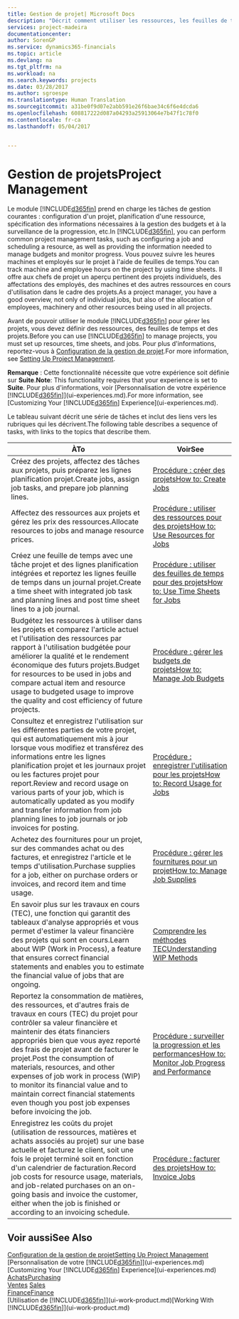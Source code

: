 ```yaml
---
title: Gestion de projet| Microsoft Docs
description: "Décrit comment utiliser les ressources, les feuilles de temps et les projets pour la gestion des projets."
services: project-madeira
documentationcenter: 
author: SorenGP
ms.service: dynamics365-financials
ms.topic: article
ms.devlang: na
ms.tgt_pltfrm: na
ms.workload: na
ms.search.keywords: projects
ms.date: 03/28/2017
ms.author: sgroespe
ms.translationtype: Human Translation
ms.sourcegitcommit: a31be0f9d07e2abb591e26f6bae34c6f6e4dcda6
ms.openlocfilehash: 608817222d087a04293a25913064e7b47f1c78f0
ms.contentlocale: fr-ca
ms.lasthandoff: 05/04/2017


---
```

# <a name="project-management"></a><span data-ttu-id="ed165-103">Gestion de projets</span><span class="sxs-lookup"><span data-stu-id="ed165-103">Project Management</span></span>
<span data-ttu-id="ed165-104">Le module [!INCLUDE[d365fin](includes/d365fin_md.md)] prend en charge les tâches de gestion courantes : configuration d'un projet, planification d'une ressource, spécification des informations nécessaires à la gestion des budgets et à la surveillance de la progression, etc.</span><span class="sxs-lookup"><span data-stu-id="ed165-104">In [!INCLUDE[d365fin](includes/d365fin_md.md)], you can perform common project management tasks, such as configuring a job and scheduling a resource, as well as providing the information needed to manage budgets and monitor progress.</span></span> <span data-ttu-id="ed165-105">Vous pouvez suivre les heures machines et employés sur le projet à l'aide de feuilles de temps.</span><span class="sxs-lookup"><span data-stu-id="ed165-105">You can track machine and employee hours on the project by using time sheets.</span></span> <span data-ttu-id="ed165-106">Il offre aux chefs de projet un aperçu pertinent des projets individuels, des affectations des employés, des machines et des autres ressources en cours d'utilisation dans le cadre des projets.</span><span class="sxs-lookup"><span data-stu-id="ed165-106">As a project manager, you have a good overview, not only of individual jobs, but also of the allocation of employees, machinery and other resources being used in all projects.</span></span>

<span data-ttu-id="ed165-107">Avant de pouvoir utiliser le module [!INCLUDE[d365fin](includes/d365fin_md.md)] pour gérer les projets, vous devez définir des ressources, des feuilles de temps et des projets.</span><span class="sxs-lookup"><span data-stu-id="ed165-107">Before you can use [!INCLUDE[d365fin](includes/d365fin_md.md)] to manage projects, you must set up resources, time sheets, and jobs.</span></span> <span data-ttu-id="ed165-108">Pour plus d'informations, reportez-vous à [Configuration de la gestion de projet](projects-setup-projects.md).</span><span class="sxs-lookup"><span data-stu-id="ed165-108">For more information, see [Setting Up Project Management](projects-setup-projects.md).</span></span>  

<span data-ttu-id="ed165-109">**Remarque** : Cette fonctionnalité nécessite que votre expérience soit définie sur **Suite**.</span><span class="sxs-lookup"><span data-stu-id="ed165-109">**Note**: This functionality requires that your experience is set to **Suite**.</span></span> <span data-ttu-id="ed165-110">Pour plus d'informations, voir [Personnalisation de votre expérience [!INCLUDE[d365fin](includes/d365fin_md.md)]](ui-experiences.md).</span><span class="sxs-lookup"><span data-stu-id="ed165-110">For more information, see [Customizing Your [!INCLUDE[d365fin](includes/d365fin_md.md)] Experience](ui-experiences.md).</span></span>

<span data-ttu-id="ed165-111">Le tableau suivant décrit une série de tâches et inclut des liens vers les rubriques qui les décrivent.</span><span class="sxs-lookup"><span data-stu-id="ed165-111">The following table describes a sequence of tasks, with links to the topics that describe them.</span></span>

| <span data-ttu-id="ed165-112">À</span><span class="sxs-lookup"><span data-stu-id="ed165-112">To</span></span> | <span data-ttu-id="ed165-113">Voir</span><span class="sxs-lookup"><span data-stu-id="ed165-113">See</span></span> |
| --- | --- |
| <span data-ttu-id="ed165-114">Créez des projets, affectez des tâches aux projets, puis préparez les lignes planification projet.</span><span class="sxs-lookup"><span data-stu-id="ed165-114">Create jobs, assign job tasks, and prepare job planning lines.</span></span> |[<span data-ttu-id="ed165-115">Procédure : créer des projets</span><span class="sxs-lookup"><span data-stu-id="ed165-115">How to: Create Jobs</span></span>](projects-how-create-jobs.md) |
| <span data-ttu-id="ed165-116">Affectez des ressources aux projets et gérez les prix des ressources.</span><span class="sxs-lookup"><span data-stu-id="ed165-116">Allocate resources to jobs and manage resource prices.</span></span> |[<span data-ttu-id="ed165-117">Procédure : utiliser des ressources pour des projets</span><span class="sxs-lookup"><span data-stu-id="ed165-117">How to: Use Resources for Jobs</span></span>](projects-how-use-resources.md) |
| <span data-ttu-id="ed165-118">Créez une feuille de temps avec une tâche projet et des lignes planification intégrées et reportez les lignes feuille de temps dans un journal projet.</span><span class="sxs-lookup"><span data-stu-id="ed165-118">Create a time sheet with integrated job task and planning lines and post time sheet lines to a job journal.</span></span> |[<span data-ttu-id="ed165-119">Procédure : utiliser des feuilles de temps pour des projets</span><span class="sxs-lookup"><span data-stu-id="ed165-119">How to: Use Time Sheets for Jobs</span></span>](projects-how-use-time-sheets.md) |
| <span data-ttu-id="ed165-120">Budgétez les ressources à utiliser dans les projets et comparez l'article actuel et l'utilisation des ressources par rapport à l'utilisation budgétée pour améliorer la qualité et le rendement économique des futurs projets.</span><span class="sxs-lookup"><span data-stu-id="ed165-120">Budget for resources to be used in jobs and compare actual item and resource usage to budgeted usage to improve the quality and cost efficiency of future projects.</span></span> |[<span data-ttu-id="ed165-121">Procédure : gérer les budgets de projets</span><span class="sxs-lookup"><span data-stu-id="ed165-121">How to: Manage Job Budgets</span></span>](projects-how-manage-budgets.md) |
| <span data-ttu-id="ed165-122">Consultez et enregistrez l'utilisation sur les différentes parties de votre projet, qui est automatiquement mis à jour lorsque vous modifiez et transférez des informations entre les lignes planification projet et les journaux projet ou les factures projet pour report.</span><span class="sxs-lookup"><span data-stu-id="ed165-122">Review and record usage on various parts of your job, which is automatically updated as you modify and transfer information from job planning lines to job journals or job invoices for posting.</span></span> |[<span data-ttu-id="ed165-123">Procédure : enregistrer l'utilisation pour les projets</span><span class="sxs-lookup"><span data-stu-id="ed165-123">How to: Record Usage for Jobs</span></span>](projects-how-record-job-usage.md) |
| <span data-ttu-id="ed165-124">Achetez des fournitures pour un projet, sur des commandes achat ou des factures, et enregistrez l'article et le temps d'utilisation.</span><span class="sxs-lookup"><span data-stu-id="ed165-124">Purchase supplies for a job, either on purchase orders or invoices, and record item and time usage.</span></span> |[<span data-ttu-id="ed165-125">Procédure : gérer les fournitures pour un projet</span><span class="sxs-lookup"><span data-stu-id="ed165-125">How to: Manage Job Supplies</span></span>](projects-how-manage-project-supplies.md) |
| <span data-ttu-id="ed165-126">En savoir plus sur les travaux en cours (TEC), une fonction qui garantit des tableaux d'analyse appropriés et vous permet d'estimer la valeur financière des projets qui sont en cours.</span><span class="sxs-lookup"><span data-stu-id="ed165-126">Learn about WIP (Work in Process), a feature that ensures correct financial statements and enables you to estimate the financial value of jobs that are ongoing.</span></span> |[<span data-ttu-id="ed165-127">Comprendre les méthodes TEC</span><span class="sxs-lookup"><span data-stu-id="ed165-127">Understanding WIP Methods</span></span>](projects-understanding-wip.md) |
| <span data-ttu-id="ed165-128">Reportez la consommation de matières, des ressources, et d'autres frais de travaux en cours (TEC) du projet pour contrôler sa valeur financière et maintenir des états financiers appropriés bien que vous ayez reporté des frais de projet avant de facturer le projet.</span><span class="sxs-lookup"><span data-stu-id="ed165-128">Post the consumption of materials, resources, and other expenses of job work in process (WIP) to monitor its financial value and to maintain correct financial statements even though you post job expenses before invoicing the job.</span></span> |[<span data-ttu-id="ed165-129">Procédure : surveiller la progression et les performances</span><span class="sxs-lookup"><span data-stu-id="ed165-129">How to: Monitor Job Progress and Performance</span></span>](projects-how-monitor-progress-performance.md) |
| <span data-ttu-id="ed165-130">Enregistrez les coûts du projet (utilisation de ressources, matières et achats associés au projet) sur une base actuelle et facturez le client, soit une fois le projet terminé soit en fonction d'un calendrier de facturation.</span><span class="sxs-lookup"><span data-stu-id="ed165-130">Record job costs for resource usage, materials, and job-related purchases on an on-going basis and invoice the customer, either when the job is finished or according to an invoicing schedule.</span></span> |[<span data-ttu-id="ed165-131">Procédure : facturer des projets</span><span class="sxs-lookup"><span data-stu-id="ed165-131">How to: Invoice Jobs</span></span>](projects-how-invoice-jobs.md) |

## <a name="see-also"></a><span data-ttu-id="ed165-132">Voir aussi</span><span class="sxs-lookup"><span data-stu-id="ed165-132">See Also</span></span>
[<span data-ttu-id="ed165-133">Configuration de la gestion de projet</span><span class="sxs-lookup"><span data-stu-id="ed165-133">Setting Up Project Management</span></span>](projects-setup-projects.md)  
<span data-ttu-id="ed165-134">[Personnalisation de votre [!INCLUDE[d365fin](includes/d365fin_md.md)]](ui-experiences.md)</span><span class="sxs-lookup"><span data-stu-id="ed165-134">[Customizing Your [!INCLUDE[d365fin](includes/d365fin_md.md)] Experience](ui-experiences.md)</span></span>      
[<span data-ttu-id="ed165-135">Achats</span><span class="sxs-lookup"><span data-stu-id="ed165-135">Purchasing</span></span>](purchasing-manage-purchasing.md)         
<span data-ttu-id="ed165-136">[Ventes](sales-manage-sales.md)  </span><span class="sxs-lookup"><span data-stu-id="ed165-136">[Sales](sales-manage-sales.md)  </span></span>  
[<span data-ttu-id="ed165-137">Finance</span><span class="sxs-lookup"><span data-stu-id="ed165-137">Finance</span></span>](finance.md)  
<span data-ttu-id="ed165-138">[Utilisation de [!INCLUDE[d365fin](includes/d365fin_md.md)]](ui-work-product.md)</span><span class="sxs-lookup"><span data-stu-id="ed165-138">[Working With [!INCLUDE[d365fin](includes/d365fin_md.md)]](ui-work-product.md)</span></span>  

